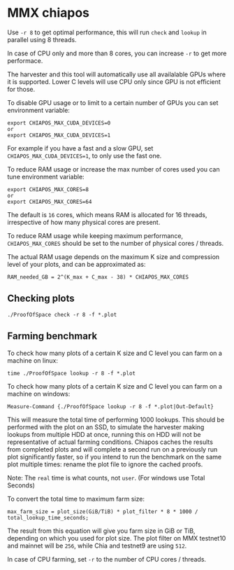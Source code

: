 # MMX chiapos

Use `-r 8` to get optimal performance, this will run `check` and `lookup` in parallel using 8 threads.

In case of CPU only and more than 8 cores, you can increase `-r` to get more performace.

The harvester and this tool will automatically use all availalable GPUs where it is supported.
Lower C levels will use CPU only since GPU is not efficient for those.

To disable GPU usage or to limit to a certain number of GPUs you can set environment variable:
```
export CHIAPOS_MAX_CUDA_DEVICES=0
or
export CHIAPOS_MAX_CUDA_DEVICES=1
```
For example if you have a fast and a slow GPU, set `CHIAPOS_MAX_CUDA_DEVICES=1`, to only use the fast one.

To reduce RAM usage or increase the max number of cores used you can tune environment variable:
```
export CHIAPOS_MAX_CORES=8
or
export CHIAPOS_MAX_CORES=64
```
The default is `16` cores, which means RAM is allocated for 16 threads, irrespective of how many physical cores are present.

To reduce RAM usage while keeping maximum performance, `CHIAPOS_MAX_CORES` should be set to the number of physical cores / threads.

The actual RAM usage depends on the maximum K size and compression level of your plots, and can be approximated as:
```
RAM_needed_GB = 2^(K_max + C_max - 38) * CHIAPOS_MAX_CORES
```

## Checking plots

```
./ProofOfSpace check -r 8 -f *.plot
```

## Farming benchmark

To check how many plots of a certain K size and C level you can farm on a machine on linux:

```
time ./ProofOfSpace lookup -r 8 -f *.plot
```
To check how many plots of a certain K size and C level you can farm on a machine on windows:
```
Measure-Command {./ProofOfSpace lookup -r 8 -f *.plot|Out-Default}
```

This will measure the total time of performing 1000 lookups. This should be performed with the plot on an SSD, to simulate the harvester making lookups from multiple HDD at once, running this on HDD will not be representative of actual farming conditions. Chiapos caches the results from completed plots and will complete a second run on a previously run plot significantly faster, so if you intend to run the benchmark on the same plot multiple times: rename the plot file to ignore the cached proofs.

Note: The `real` time is what counts, not `user`. (For windows use Total Seconds)

To convert the total time to maximum farm size:
```
max_farm_size = plot_size(GiB/TiB) * plot_filter * 8 * 1000 / total_lookup_time_seconds;
```
The result from this equation will give you farm size in GiB or TiB, depending on which you used for plot size.
The plot filter on MMX testnet10 and mainnet will be `256`, while Chia and testnet9 are using `512`.

In case of CPU farming, set `-r` to the number of CPU cores / threads.

